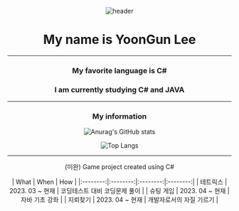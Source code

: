 <div align="center">
  
![header](https://capsule-render.vercel.app/api?type=waving&color=auto&height=300&section=header&text=Welcome&fontSize=90)
   
# My name is YoonGun Lee
  ---------------------
 ### My favorite language is C#
 ### I am currently studying C# and JAVA
  ---------------------
 ### My information
![Anurag's GitHub stats](https://github-readme-stats.vercel.app/api?username=dbsrjs&show_icons=true&theme=radical)
  
  ![Top Langs](https://github-readme-stats.vercel.app/api/top-langs/?username=dbsrjs&layout=compact&theme=dracula)
  
  ---------------------
  (미완)
  Game project created using C#
  
  | What | When | How |
|:--------:|:--------:|:--------:|:--------:|
| 테트릭스 | 2023. 03 ~ 현재 | 코딩테스트 대비 코딩문제 풀이  |
| 슈팅 게임 | 2023. 04 ~ 현재 | 자바 기초 강좌   |
| 지뢰찾기 | 2023. 04 ~ 현재 | 개발자로서의 자질 기르기  |
